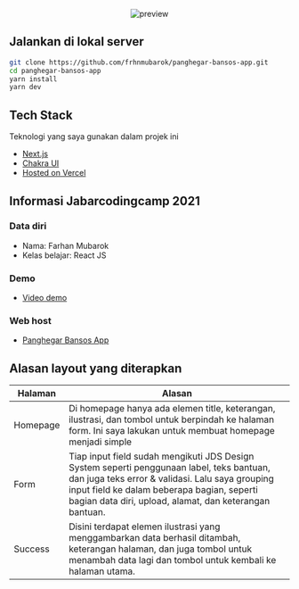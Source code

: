 <p align="center">
  <img src="https://i.imgur.com/u3PJnUZ.png" alt='preview'>
</p>

## Jalankan di lokal server

```bash
git clone https://github.com/frhnmubarok/panghegar-bansos-app.git
cd panghegar-bansos-app
yarn install
yarn dev
```

## Tech Stack

Teknologi yang saya gunakan dalam projek ini

- [Next.js](https://nextjs.org/)
- [Chakra UI](https://chakra-ui.com/)
- [Hosted on Vercel](https://vercel.com)

## Informasi Jabarcodingcamp 2021

### Data diri

- Nama: Farhan Mubarok
- Kelas belajar: React JS

### Demo

- [Video demo](https://nextjs.org/)

### Web host

- [Panghegar Bansos App](https://panghegar-bansos-app.vercel.app/)

## Alasan layout yang diterapkan

| Halaman  | Alasan                                                                                                                                                                                                                                                |
| -------- | ----------------------------------------------------------------------------------------------------------------------------------------------------------------------------------------------------------------------------------------------------- |
| Homepage | Di homepage hanya ada elemen title, keterangan, ilustrasi, dan tombol untuk berpindah ke halaman form. Ini saya lakukan untuk membuat homepage menjadi simple                                                                                         |
| Form     | Tiap input field sudah mengikuti JDS Design System seperti penggunaan label, teks bantuan, dan juga teks error & validasi. Lalu saya grouping input field ke dalam beberapa bagian, seperti bagian data diri, upload, alamat, dan keterangan bantuan. |
| Success  | Disini terdapat elemen ilustrasi yang menggambarkan data berhasil ditambah, keterangan halaman, dan juga tombol untuk menambah data lagi dan tombol untuk kembali ke halaman utama.                                                                   |
